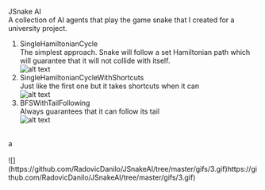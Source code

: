 JSnake AI<br>
A collection of AI agents that play the game snake that I created for a university project. <br>
1. SingleHamiltonianCycle<br>
The simplest approach. Snake will follow a set Hamiltonian path which will guarantee that it will not collide with itself.<br>
![alt text](https://github.com/RadovicDanilo/JSnakeAI/tree/master/gifs/1.gif)
2. SingleHamiltonianCycleWithShortcuts<br>
Just like the first one but it takes shortcuts when it can<br>
![alt text](https://github.com/RadovicDanilo/JSnakeAI/tree/master/gifs/2.gif)
3. BFSWithTailFollowing<br>
Always guarantees that it can follow its tail<br>
![alt text](https://github.com/RadovicDanilo/JSnakeAI/tree/master/gifs/3.gif)
<br>
a
<br>
<br>
![](https://github.com/RadovicDanilo/JSnakeAI/tree/master/gifs/3.gif)https://github.com/RadovicDanilo/JSnakeAI/tree/master/gifs/3.gif)
